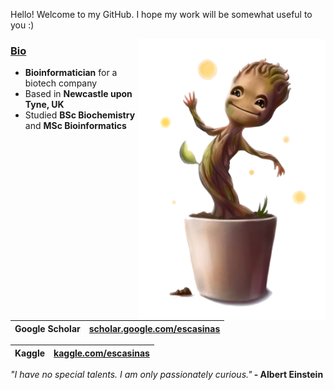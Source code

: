 Hello! Welcome to my GitHub. I hope my work will be somewhat useful to you :)

<img src="babygroot.png" align="right" height="450">
<h3><u><b>Bio</b></u></h3>
<ul>
<li><b>Bioinformatician</b> for a biotech company</li>
<li>Based in <b>Newcastle upon Tyne, UK</b></li>
<li>Studied <b>BSc Biochemistry</b> and <b>MSc Bioinformatics</b></li>
</ul>

| Google Scholar |  [scholar.google.com/escasinas](https://scholar.google.com/citations?user=m6Y0gc4AAAAJ&hl=en&oi=ao) |
| ---------- | ---------- |

| Kaggle |  [kaggle.com/escasinas](https://www.kaggle.com/escasinas) |
| ---------- | ---------- |

<i>"I have no special talents. I am only passionately curious."</i><b> - Albert Einstein</b>
